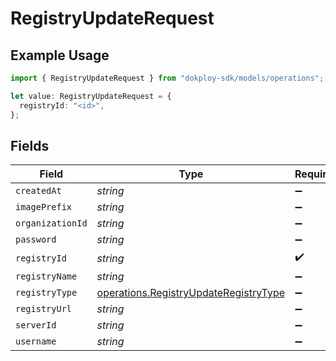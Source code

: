 # RegistryUpdateRequest

## Example Usage

```typescript
import { RegistryUpdateRequest } from "dokploy-sdk/models/operations";

let value: RegistryUpdateRequest = {
  registryId: "<id>",
};
```

## Fields

| Field                                                                                          | Type                                                                                           | Required                                                                                       | Description                                                                                    |
| ---------------------------------------------------------------------------------------------- | ---------------------------------------------------------------------------------------------- | ---------------------------------------------------------------------------------------------- | ---------------------------------------------------------------------------------------------- |
| `createdAt`                                                                                    | *string*                                                                                       | :heavy_minus_sign:                                                                             | N/A                                                                                            |
| `imagePrefix`                                                                                  | *string*                                                                                       | :heavy_minus_sign:                                                                             | N/A                                                                                            |
| `organizationId`                                                                               | *string*                                                                                       | :heavy_minus_sign:                                                                             | N/A                                                                                            |
| `password`                                                                                     | *string*                                                                                       | :heavy_minus_sign:                                                                             | N/A                                                                                            |
| `registryId`                                                                                   | *string*                                                                                       | :heavy_check_mark:                                                                             | N/A                                                                                            |
| `registryName`                                                                                 | *string*                                                                                       | :heavy_minus_sign:                                                                             | N/A                                                                                            |
| `registryType`                                                                                 | [operations.RegistryUpdateRegistryType](../../models/operations/registryupdateregistrytype.md) | :heavy_minus_sign:                                                                             | N/A                                                                                            |
| `registryUrl`                                                                                  | *string*                                                                                       | :heavy_minus_sign:                                                                             | N/A                                                                                            |
| `serverId`                                                                                     | *string*                                                                                       | :heavy_minus_sign:                                                                             | N/A                                                                                            |
| `username`                                                                                     | *string*                                                                                       | :heavy_minus_sign:                                                                             | N/A                                                                                            |